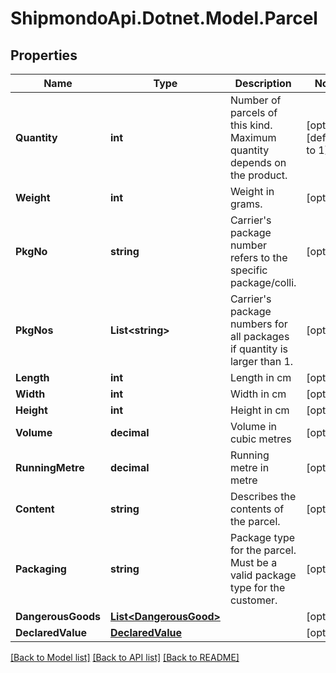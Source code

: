 # ShipmondoApi.Dotnet.Model.Parcel

## Properties

Name | Type | Description | Notes
------------ | ------------- | ------------- | -------------
**Quantity** | **int** | Number of parcels of this kind. Maximum quantity depends on the product. | [optional] [default to 1]
**Weight** | **int** | Weight in grams. | [optional] 
**PkgNo** | **string** | Carrier&#39;s package number refers to the specific package/colli. | [optional] 
**PkgNos** | **List&lt;string&gt;** | Carrier&#39;s package numbers for all packages if quantity is larger than 1. | [optional] 
**Length** | **int** | Length in cm | [optional] 
**Width** | **int** | Width in cm | [optional] 
**Height** | **int** | Height in cm | [optional] 
**Volume** | **decimal** | Volume in cubic metres | [optional] 
**RunningMetre** | **decimal** | Running metre in metre | [optional] 
**Content** | **string** | Describes the contents of the parcel. | [optional] 
**Packaging** | **string** | Package type for the parcel. Must be a valid package type for the customer. | [optional] 
**DangerousGoods** | [**List&lt;DangerousGood&gt;**](DangerousGood.md) |  | [optional] 
**DeclaredValue** | [**DeclaredValue**](DeclaredValue.md) |  | [optional] 

[[Back to Model list]](../README.md#documentation-for-models) [[Back to API list]](../README.md#documentation-for-api-endpoints) [[Back to README]](../README.md)

